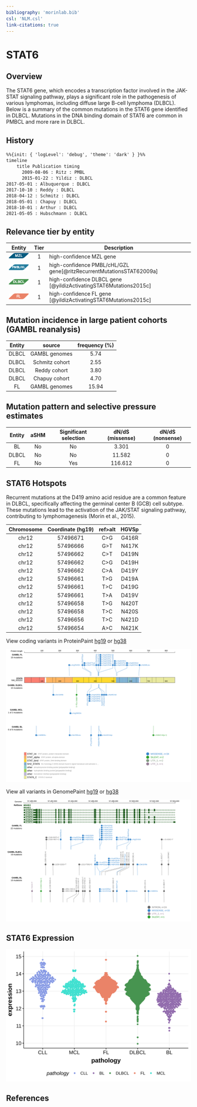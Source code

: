 ```yaml
---
bibliography: 'morinlab.bib'
csl: 'NLM.csl'
link-citations: true
---
```

# STAT6

## Overview
The STAT6 gene, which encodes a transcription factor involved in the JAK-STAT signaling pathway, plays a significant role in the pathogenesis of various lymphomas, including diffuse large B-cell lymphoma (DLBCL). Below is a summary of the common mutations in the STAT6 gene identified in DLBCL. Mutations in the DNA binding domain of STAT6 are common in PMBCL and more rare in DLBCL. 

## History
```mermaid
%%{init: { 'logLevel': 'debug', 'theme': 'dark' } }%%
timeline
    title Publication timing
      2009-08-06 : Ritz : PMBL
      2015-01-22 : Yildiz : DLBCL
2017-05-01 : Albuquerque : DLBCL
2017-10-10 : Reddy : DLBCL
2018-04-12 : Schmitz : DLBCL
2018-05-01 : Chapuy : DLBCL
2018-10-01 : Arthur : DLBCL
2021-05-05 : Hubschmann : DLBCL
```

## Relevance tier by entity

|Entity|Tier|Description                           |
|:------:|:----:|--------------------------------------|
|![MZL](images/icons/MZL_tier1.png)|1|high-confidence MZL gene|
|![PMBL](images/icons/PMBL_tier1.png)|1|high-confidence PMBL/cHL/GZL gene[@ritzRecurrentMutationsSTAT62009a]|
|![DLBCL](images/icons/DLBCL_tier1.png) |1   |high-confidence DLBCL gene            [@yildizActivatingSTAT6Mutations2015c]|
|![FL](images/icons/FL_tier1.png)    |1   |high-confidence FL gene               [@yildizActivatingSTAT6Mutations2015c]|

## Mutation incidence in large patient cohorts (GAMBL reanalysis)

|Entity|source               |frequency (%)|
|:------:|:---------------------:|:-------------:|
|DLBCL |GAMBL genomes        | 5.74        |
|DLBCL |Schmitz cohort       | 2.55        |
|DLBCL |Reddy cohort         | 3.80        |
|DLBCL |Chapuy cohort        | 4.70        |
|FL    |GAMBL genomes        |15.94        |

## Mutation pattern and selective pressure estimates

|Entity|aSHM|Significant selection|dN/dS (missense)|dN/dS (nonsense)|
|:------:|:----:|:---------------------:|:----------------:|:----------------:|
|BL    |No  |No                   |  3.301         |0               |
|DLBCL |No  |No                   | 11.582         |0               |
|FL    |No  |Yes                  |116.612         |0               |




## STAT6 Hotspots

Recurrent mutations at the D419 amino acid residue are a common feature in DLBCL, specifically affecting the germinal center B (GCB) cell subtype. These mutations lead to the activation of the JAK/STAT signaling pathway, contributing to lymphomagenesis (Morin et al., 2015).

| Chromosome |Coordinate (hg19) | ref>alt | HGVSp | 
 | :---:| :---: | :--: | :---: |
| chr12 | 57496671 | C>G | G416R |
| chr12 | 57496666 | G>T | N417K |
| chr12 | 57496662 | C>T | D419N |
| chr12 | 57496662 | C>G | D419H |
| chr12 | 57496662 | C>A | D419Y |
| chr12 | 57496661 | T>G | D419A |
| chr12 | 57496661 | T>C | D419G |
| chr12 | 57496661 | T>A | D419V |
| chr12 | 57496658 | T>G | N420T |
| chr12 | 57496658 | T>C | N420S |
| chr12 | 57496656 | T>C | N421D |
| chr12 | 57496654 | A>C | N421K |

View coding variants in ProteinPaint [hg19](https://morinlab.github.io/LLMPP/GAMBL/STAT6_protein.html)  or [hg38](https://morinlab.github.io/LLMPP/GAMBL/STAT6_protein_hg38.html)

![](images/proteinpaint/STAT6_NM_003153.svg)

View all variants in GenomePaint [hg19](https://morinlab.github.io/LLMPP/GAMBL/STAT6.html)  or [hg38](https://morinlab.github.io/LLMPP/GAMBL/STAT6_hg38.html)

![](images/proteinpaint/STAT6.svg)



## STAT6 Expression
![](images/gene_expression/STAT6_by_pathology.svg)
<!-- ORIGIN: yildizActivatingSTAT6Mutations2015c -->
<!-- PMBL: ritzRecurrentMutationsSTAT62009a -->
<!-- FL: yildizActivatingSTAT6Mutations2015c -->
<!-- DLBCL: yildizActivatingSTAT6Mutations2015c -->

## References

